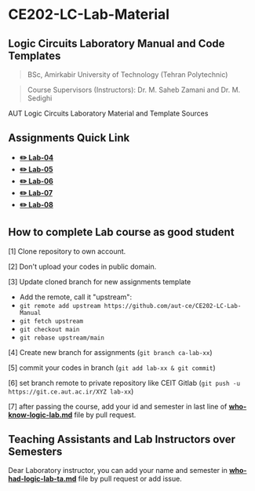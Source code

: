 # CE202-LC-Lab-Material

## Logic Circuits Laboratory Manual and Code Templates

> BSc, Amirkabir University of Technology (Tehran Polytechnic)

> Course Supervisors (Instructors): Dr. M. Saheb Zamani and Dr. M. Sedighi

AUT Logic Circuits Laboratory Material and Template Sources

## Assignments Quick Link

* [**:pencil2: Lab-04**](https://github.com/aut-ce/CE202-LC-Lab-Manual/tree/main/assignment-04)
* [**:pencil2: Lab-05**](https://github.com/aut-ce/CE202-LC-Lab-Manual/tree/main/assignment-05)
* [**:pencil2: Lab-06**](https://github.com/aut-ce/CE202-LC-Lab-Manual/tree/main/assignment-06)
* [**:pencil2: Lab-07**](https://github.com/aut-ce/CE202-LC-Lab-Manual/tree/main/assignment-07)
* [**:pencil2: Lab-08**](https://github.com/aut-ce/CE202-LC-Lab-Manual/tree/main/assignment-08)

## How to complete Lab course as good student
[1] Clone repository to own account.

[2] Don't upload your codes in public domain.

[3] Update cloned branch for new assignments template
* Add the remote, call it "upstream":
* `git remote add upstream https://github.com/aut-ce/CE202-LC-Lab-Manual`
* `git fetch upstream`
* `git checkout main`
* `git rebase upstream/main`

[4] Create new branch for assignments (`git branch ca-lab-xx`)

[5] commit your codes in branch (`git add lab-xx & git commit`)

[6] set branch remote to private repository like CEIT Gitlab (`git push -u https://git.ce.aut.ac.ir/XYZ lab-xx`)

[7] after passing the course, add your id and semester in last line of [**who-know-logic-lab.md**](https://github.com/aut-ce/CE202-LC-Lab-Manual/tree/main/who-know-logic-lab.md) file by pull request.

## Teaching Assistants and Lab Instructors over Semesters
Dear Laboratory instructor, you can add your name and semester in [**who-had-logic-lab-ta.md**](https://github.com/aut-ce/CE202-LC-Lab-Manual/tree/main/who-had-logic-lab-ta.md) file by pull request or add issue.
